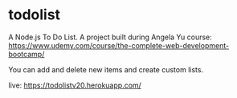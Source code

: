 # todolist
A Node.js To Do List. A project built during Angela Yu course: 
https://www.udemy.com/course/the-complete-web-development-bootcamp/

You can add and delete new items and create custom lists.

live: https://todolistv20.herokuapp.com/
